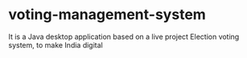 # voting-management-system
It is a Java desktop application based on a live project Election voting system, to make India digital
